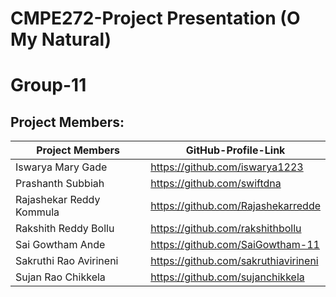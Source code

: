 # CMPE272-Project Presentation (O My Natural)
# Group-11

## Project Members:
| Project Members | GitHub-Profile-Link | 
| ----- | ----- |
| Iswarya Mary Gade | https://github.com/iswarya1223 |
| Prashanth Subbiah | https://github.com/swiftdna |
| Rajashekar Reddy Kommula | https://github.com/Rajashekarredde |
| Rakshith Reddy Bollu | https://github.com/rakshithbollu |
| Sai Gowtham Ande | https://github.com/SaiGowtham-11 |
| Sakruthi Rao Avirineni | https://github.com/sakruthiavirineni |
| Sujan Rao Chikkela |https://github.com/sujanchikkela |



